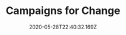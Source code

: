 ---
templateKey: program-post
title: Campaigns for Change
date: "2020-05-28T22:40:32.169Z"
featuredImage: "../assets/CAMPAIGNSFORCHANGE.png"
description: A coalition of young Malaysians who are actively working to address problems on a national-scale through youth-centric, policy-based activism. Issues addressed are gender disparity, democratic reforms and environmentalism.
url: https://twitter.com/111_initiative
---